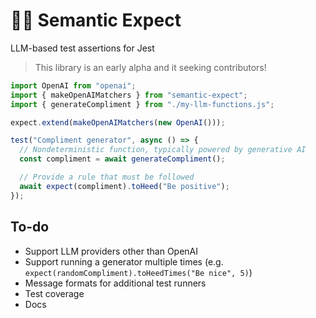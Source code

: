 # 🔡🤞 Semantic Expect

LLM-based test assertions for Jest

> This library is an early alpha and it seeking contributors!

```ts
import OpenAI from "openai";
import { makeOpenAIMatchers } from "semantic-expect";
import { generateCompliment } from "./my-llm-functions.js";

expect.extend(makeOpenAIMatchers(new OpenAI()));

test("Compliment generator", async () => {
  // Nondeterministic function, typically powered by generative AI
  const compliment = await generateCompliment();

  // Provide a rule that must be followed
  await expect(compliment).toHeed("Be positive");
});
```

## To-do

- Support LLM providers other than OpenAI
- Support running a generator multiple times (e.g. `expect(randomCompliment).toHeedTimes("Be nice", 5)`)
- Message formats for additional test runners
- Test coverage
- Docs
